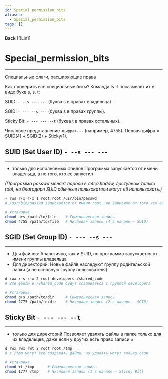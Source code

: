 ```yaml
---
id: Special_permission_bits
aliases:
  - Special_permission_bits
tags: []
---
```

**Back**
    [[!Lin]]

# Special_permission_bits
---
Специальные флаги, расширяющие права

Как проверить все специальные биты?
Команда ls -l показывает их в виде букв s, s, t:

SUID: `- --s --- ---`
(буква s в правах владельца).

SGID: `- --- --s ---`
(буква s в правах группы).

Sticky Bit: `- --- --- --t`
(буква t в правах остальных).

Числовое представление `<цифра>---`
(например, 4755):
Первая цифра = SUID(4) + SGID(2) + Sticky(1).

## SUID (Set User ID) `- --s --- ---`
---
- только для исполняемых файлов
Программа запускается от имени владельца, а не того, кто ее запустил

*(Программа passwd меняет пароли в /etc/shadow, доступном только root,
но благодаря SUID обычные пользователи могут её использовать.)*

```bash
- rws r-x r-x 1 root root /usr/bin/passwd
# /usr/bin/passwd запускается от имени root, не зависимо от того кто ее запустил

# Установка
chmod u+s /path/to/file    # Символическая запись
chmod 4755 /path/to/file   # Числовая запись (4 в начале — SUID)
```


## SGID (Set Group ID) `- --- --s ---`
---
- Для файлов:
Аналогично, как и SUID, но программа запускается от имени группы владельца
- Для директорий:
Новые файлв наследуют группу родительской папки (а не основную группу пользователя)

```bash
d rwx r-s r-x 2 root developers /shared_code
# Все файлы в /shared_code будут создаваться с группой developers

# Установка
chmod g+s /path/to/dir     # Символическая запись
chmod 2775 /path/to/dir    # Числовая запись (2 в начале — SGID)
```


## Sticky Bit `- --- --- --t`
---
- только для директорий
Позволяет удалять файлы в папке только для их владельцев, даже если у других есть право записи `w`

```bash
d rwx rwx rwt 2 root root /tmp
# в /tmp могут все создавать файлы, но удалять могут только свои

# Установка
chmod +t /tmp      # Символическая запись
chmod 1777 /tmp    # Числовая запись (1 в начале — Sticky Bit)
```
